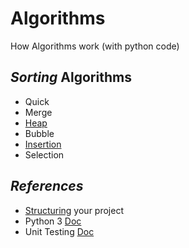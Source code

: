 # Algorithms

How Algorithms work (with python code)

## _Sorting_ Algorithms

- Quick
- Merge
- [Heap](heap)
- Bubble
- [Insertion](insertion)
- Selection

## _References_

- [Structuring](http://python-guide-pt-br.readthedocs.io/en/latest/writing/structure/) your project
- Python 3 [Doc](https://docs.python.org/3/)
- Unit Testing [Doc](https://docs.python.org/3/library/unittest.html)

